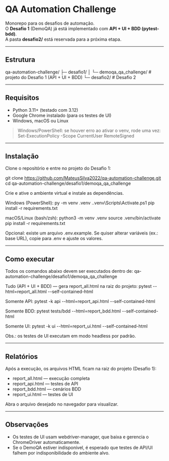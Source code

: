 # QA Automation Challenge

Monorepo para os desafios de automação.  
O **Desafio 1** (DemoQA) já está implementado com **API + UI + BDD (pytest-bdd)**.  
A pasta **desafio2/** está reservada para a próxima etapa.

---

## Estrutura

qa-automation-challenge/
├─ desafio1/
│  └─ demoqa_qa_challenge/      # projeto do Desafio 1 (API + UI + BDD)
└─ desafio2/                     # Desafio 2

---

## Requisitos

- Python 3.11+ (testado com 3.12)
- Google Chrome instalado (para os testes de UI)
- Windows, macOS ou Linux

> Windows/PowerShell: se houver erro ao ativar o venv, rode uma vez:
> Set-ExecutionPolicy -Scope CurrentUser RemoteSigned

---

## Instalação

Clone o repositório e entre no projeto do Desafio 1:

git clone https://github.com/MateusSilva2022/qa-automation-challenge.git
cd qa-automation-challenge/desafio1/demoqa_qa_challenge

Crie e ative o ambiente virtual e instale as dependências.

Windows (PowerShell):
py -m venv .venv
.\.venv\Scripts\Activate.ps1
pip install -r requirements.txt

macOS/Linux (bash/zsh):
python3 -m venv .venv
source .venv/bin/activate
pip install -r requirements.txt

Opcional: existe um arquivo .env.example. Se quiser alterar variáveis (ex.: base URL), copie para .env e ajuste os valores.

---

## Como executar

Todos os comandos abaixo devem ser executados dentro de:
qa-automation-challenge/desafio1/demoqa_qa_challenge

Tudo (API + UI + BDD) — gera report_all.html na raiz do projeto:
pytest --html=report_all.html --self-contained-html

Somente API:
pytest -k api --html=report_api.html --self-contained-html

Somente BDD:
pytest tests/bdd --html=report_bdd.html --self-contained-html

Somente UI:
pytest -k ui --html=report_ui.html --self-contained-html

Obs.: os testes de UI executam em modo headless por padrão.

---

## Relatórios

Após a execução, os arquivos HTML ficam na raiz do projeto (Desafio 1):

- report_all.html — execução completa
- report_api.html — testes de API
- report_bdd.html — cenários BDD
- report_ui.html — testes de UI

Abra o arquivo desejado no navegador para visualizar.

---

## Observações

- Os testes de UI usam webdriver-manager, que baixa e gerencia o ChromeDriver automaticamente.
- Se o DemoQA estiver indisponível, é esperado que testes de API/UI falhem por indisponibilidade do ambiente alvo.








